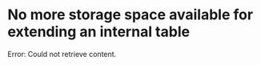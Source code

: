 # No more storage space available for extending an internal table

Error: Could not retrieve content.
